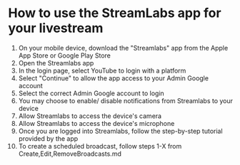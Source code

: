 # How to use the StreamLabs app for your livestream
 
1. On your mobile device, download the "Streamlabs" app from the Apple App Store or Google Play Store
2. Open the Streamlabs app
3. In the login page, select YouTube to login with a platform
4. Select "Continue" to allow the app access to your Admin Google account
5. Select the correct Admin Google account to login
6. You may choose to enable/ disable notifications from Streamlabs to your device
7. Allow Streamlabs to access the device's camera
8. Allow Streamlabs to access the device's microphone
9. Once you are logged into Streamlabs, follow the step-by-step tutorial provided by the app
10. To create a scheduled broadcast, follow steps 1-X from Create,Edit,RemoveBroadcasts.md 
